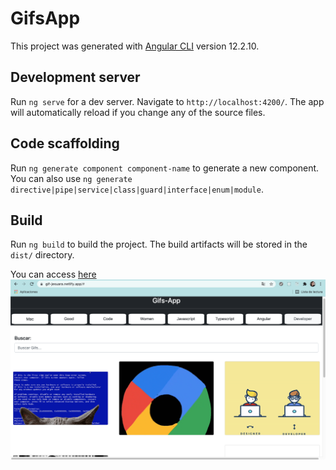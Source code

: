 # GifsApp

This project was generated with [Angular CLI](https://github.com/angular/angular-cli) version 12.2.10.

## Development server

Run `ng serve` for a dev server. Navigate to `http://localhost:4200/`. The app will automatically reload if you change any of the source files.

## Code scaffolding

Run `ng generate component component-name` to generate a new component. You can also use `ng generate directive|pipe|service|class|guard|interface|enum|module`.

## Build

Run `ng build` to build the project. The build artifacts will be stored in the `dist/` directory.

You can access [here](https://gif-jesuara.netlify.app)
<img src="src/assets/Captura de Pantalla 2021-10-15 a la(s) 18.20.24.png" alt="Gif-app"/>
